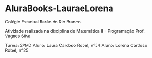 # AluraBooks-LauraeLorena
Colégio Estadual Barão do Rio Branco

Atividade realizada na disciplina de Matemática II - Programação
Prof. Vagnes Silva

Turma: 2ºMD
Aluno: Laura Cardoso Robel, n°24
Aluno: Lorena Cardoso Robel, n°25

